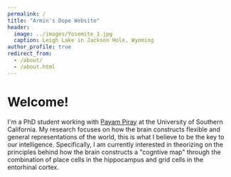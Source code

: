 ```yaml
---
permalink: /
title: "Armin's Dope Website"
header:
  image: ../images/Yosemite_1.jpg
  caption: Leigh Lake in Jackson Hole, Wyoming
author_profile: true
redirect_from: 
  - /about/
  - /about.html
---
```


Welcome! 
====
I'm a PhD student working with [Payam Piray](https://www.piraylab.com/) at the University of Southern California. My research focuses on how the brain constructs flexible and general representations of the world, this is what I believe to be the key to our intelligence. Specifically, I am currently interested in theorizing on the principles behind how the brain constructs a "cogntive map" through the combination of place cells in the hippocampus and grid cells in the entorhinal cortex.